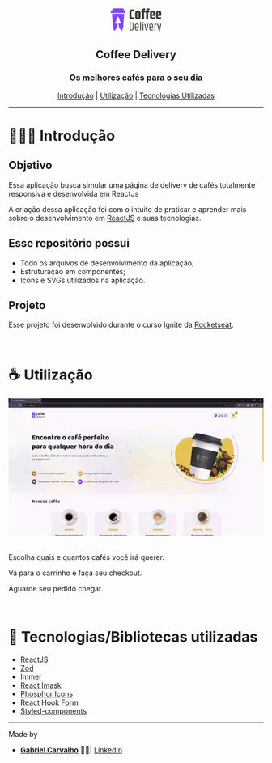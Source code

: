 <div align="center">
  <img width="100px" src="./src/assets/logo_coffee_delivery.svg">
  
  <h2> <strong>Coffee Delivery</strong> </h2>
</div>

<div align="center">
  <h3>Os melhores cafés para o seu dia</h3>

   [Introdução](#-introdução) |
   [Utilização](#-como-jogar) |
   [Tecnologias Utilizadas](#-tecnologias-utilizadas) 
</div>


---

# 👨🏻‍💻 Introdução

## Objetivo

Essa aplicação busca simular uma página de delivery de cafés totalmente responsiva e desenvolvida em ReactJs

A criação dessa aplicação foi com o intuito de praticar e aprender mais sobre o desenvolvimento em [ReactJS](https://react.dev/) e suas tecnologias.

## Esse repositório possui

- Todo os arquivos de desenvolvimento da aplicação;
- Estruturação em componentes;
- Icons e SVGs utilizados na aplicação.

## Projeto

Esse projeto foi desenvolvido durante o curso Ignite da [Rocketseat](https://rocketseat.com.br/).

<br/>

# ☕ Utilização

<div align="center" >
  
  <div>
    <img src="./public/Coffee_Delivery.gif"  width="550px"/>
  </div>
  <br/>
</div>

Escolha quais e quantos cafés você irá querer.

Vá para o carrinho e faça seu checkout.

Aguarde seu pedido chegar.

<br/>

# 🚀 Tecnologias/Bibliotecas utilizadas

- [ReactJS](https://react.dev/)
- [Zod](https://zod.dev/)
- [Immer](https://immerjs.github.io/immer/)
- [React Imask](https://github.com/uNmAnNeR/imaskjs/tree/master)
- [Phosphor Icons](https://phosphoricons.com/)
- [React Hook Form](https://react-hook-form.com/)
- [Styled-components](https://styled-components.com/)

---

Made by

- [**Gabriel Carvalho**](https://github.com/GabrielCarvf) 🤘🏻|  [LinkedIn](https://www.linkedin.com/in/gabriel-carvalho-5ba636182/)
